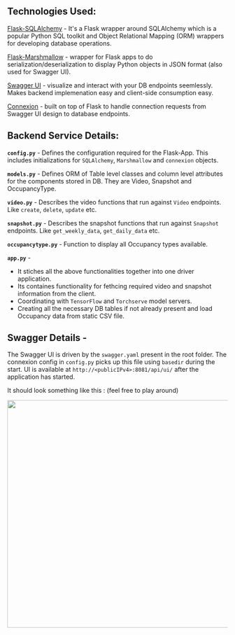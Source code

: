 ## Technologies Used: 

[Flask-SQLAlchemy](https://flask-sqlalchemy.palletsprojects.com/en/2.x/) - It's a Flask wrapper around SQLAlchemy which is a popular Python SQL toolkit and Object Relational Mapping (ORM) wrappers for developing database operations. 

[Flask-Marshmallow](https://flask-marshmallow.readthedocs.io/en/latest/) - wrapper for Flask apps to do serialization/deserialization to display Python objects in JSON format (also used for Swagger UI).

[Swagger UI](https://swagger.io/tools/swagger-ui/) - visualize and interact with your DB endpoints seemlessly. Makes backend implemenation easy and client-side consumption easy.

[Connexion](https://connexion.readthedocs.io/en/latest/index.html) - built on top of Flask to handle connection requests from Swagger UI design to database endpoints.  


## Backend Service Details:

**`config.py`** - Defines the configuration required for the Flask-App. This includes initializations for `SQLAlchemy`, `Marshmallow` and `connexion` objects.

**`models.py`** - Defines ORM of Table level classes and column level attributes for the components stored in DB. They are Video, Snapshot and OccupancyType. 

**`video.py`** - Describes the video functions that run against `Video` endpoints. Like `create`, `delete`, `update` etc.

**`snapshot.py`** - Describes the snapshot functions that run against `Snapshot` endpoints. Like `get_weekly_data`, `get_daily_data` etc.

**`occupancytype.py`** -  Function to display all Occupancy types available.

**`app.py`** -
- It stiches all the above functionalities together into one driver application. 
- Its containes functionality for fethcing required video and snapshot information from the client.
- Coordinating with `TensorFlow` and `Torchserve` model servers.
- Creating all the necessary DB tables if not already present and load Occupancy data from static CSV file.
             
 ## Swagger Details - 
 
 The Swagger UI is driven by the `swagger.yaml` present in the root folder. The connexion config in `config.py` picks up this file using `basedir` during the start.
 UI is available at `http://<publicIPv4>:8081/api/ui/` after the application has started.
 
 It should look something like this : (feel free to play around)
 
 <img src="https://github.com/NFPA/Crowd_Detection/blob/development/images/Swagger.PNG" width="800" height="520">


